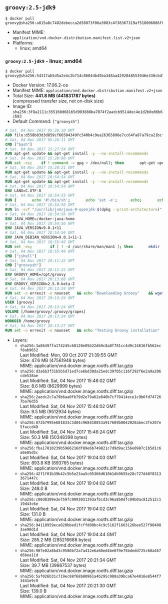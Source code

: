 ## `groovy:2.5-jdk9`

```console
$ docker pull groovy@sha256:a815a8c7482debecca2d58873f06a3083c4f38367319af518006886f05390816
```

-	Manifest MIME: `application/vnd.docker.distribution.manifest.list.v2+json`
-	Platforms:
	-	linux; amd64

### `groovy:2.5-jdk9` - linux; amd64

```console
$ docker pull groovy@sha256:54317ab5d5a2e4c2b714c8604db45ba348aa4292048553946e330cbd73b53326
```

-	Docker Version: 17.06.2-ce
-	Manifest MIME: `application/vnd.docker.distribution.manifest.v2+json`
-	Total Size: **441.8 MB (441831787 bytes)**  
	(compressed transfer size, not on-disk size)
-	Image ID: `sha256:3f8a2111c355160d68165d903888ba7074f2aadcb9514dec4e1d2b0e86b6cb83`
-	Default Command: `["groovysh"]`

```dockerfile
# Sat, 04 Nov 2017 05:26:10 GMT
ADD file:d558b03d3d859cf66504349fc540b4c9ea26365896e7cc64fa87a79ca21bcf78 in / 
# Sat, 04 Nov 2017 05:26:11 GMT
CMD ["bash"]
# Sat, 04 Nov 2017 15:27:54 GMT
RUN apt-get update && apt-get install -y --no-install-recommends 		ca-certificates 		curl 		wget 	&& rm -rf /var/lib/apt/lists/*
# Sat, 04 Nov 2017 15:28:00 GMT
RUN set -ex; 	if ! command -v gpg > /dev/null; then 		apt-get update; 		apt-get install -y --no-install-recommends 			gnupg 			dirmngr 		; 		rm -rf /var/lib/apt/lists/*; 	fi
# Sat, 04 Nov 2017 15:28:21 GMT
RUN apt-get update && apt-get install -y --no-install-recommends 		git 		mercurial 		openssh-client 		subversion 				procps 	&& rm -rf /var/lib/apt/lists/*
# Sat, 04 Nov 2017 18:54:54 GMT
RUN apt-get update && apt-get install -y --no-install-recommends 		bzip2 		unzip 		xz-utils 	&& rm -rf /var/lib/apt/lists/*
# Sat, 04 Nov 2017 18:54:54 GMT
ENV LANG=C.UTF-8
# Sat, 04 Nov 2017 18:54:55 GMT
RUN { 		echo '#!/bin/sh'; 		echo 'set -e'; 		echo; 		echo 'dirname "$(dirname "$(readlink -f "$(which javac || which java)")")"'; 	} > /usr/local/bin/docker-java-home 	&& chmod +x /usr/local/bin/docker-java-home
# Sat, 04 Nov 2017 18:54:56 GMT
RUN ln -svT "/usr/lib/jvm/java-9-openjdk-$(dpkg --print-architecture)" /docker-java-home
# Sat, 04 Nov 2017 18:54:56 GMT
ENV JAVA_HOME=/docker-java-home
# Sat, 04 Nov 2017 18:54:56 GMT
ENV JAVA_VERSION=9.0.1+11
# Sat, 04 Nov 2017 18:54:56 GMT
ENV JAVA_DEBIAN_VERSION=9.0.1+11-1
# Sat, 04 Nov 2017 18:55:49 GMT
RUN set -ex; 		if [ ! -d /usr/share/man/man1 ]; then 		mkdir -p /usr/share/man/man1; 	fi; 		apt-get update; 	apt-get install -y 		openjdk-9-jdk="$JAVA_DEBIAN_VERSION" 	; 	rm -rf /var/lib/apt/lists/*; 		[ "$(readlink -f "$JAVA_HOME")" = "$(docker-java-home)" ]; 		update-alternatives --get-selections | awk -v home="$(readlink -f "$JAVA_HOME")" 'index($3, home) == 1 { $2 = "manual"; print | "update-alternatives --set-selections" }'; 	update-alternatives --query java | grep -q 'Status: manual'
# Sat, 04 Nov 2017 18:55:49 GMT
CMD ["jshell"]
# Sat, 04 Nov 2017 20:11:22 GMT
CMD ["groovysh"]
# Sat, 04 Nov 2017 20:11:22 GMT
ENV GROOVY_HOME=/opt/groovy
# Sat, 04 Nov 2017 20:13:08 GMT
ENV GROOVY_VERSION=2.5.0-beta-2
# Sat, 04 Nov 2017 20:13:24 GMT
RUN set -o errexit -o nounset 	&& echo "Downloading Groovy" 	&& wget --no-verbose --output-document=groovy.zip "https://dist.apache.org/repos/dist/release/groovy/${GROOVY_VERSION}/distribution/apache-groovy-binary-${GROOVY_VERSION}.zip" 		&& echo "Installing build dependencies" 	&& apt-get update 	&& apt-get update && apt-get install --yes --no-install-recommends 		dirmngr 		gnupg 	&& rm --recursive --force /var/lib/apt/lists/* 		&& echo "Importing keys listed in http://www.apache.org/dist/groovy/KEYS from key server" 	&& export GNUPGHOME="$(mktemp -d)" 	&& for key in 		"7FAA0F2206DE228F0DB01AD741321490758AAD6F" 		"331224E1D7BE883D16E8A685825C06C827AF6B66" 		"34441E504A937F43EB0DAEF96A65176A0FB1CD0B" 		"9A810E3B766E089FFB27C70F11B595CEDC4AEBB5" 		"81CABC23EECA0790E8989B361FF96E10F0E13706" 	; do 		for server in 			"ha.pool.sks-keyservers.net" 			"hkp://p80.pool.sks-keyservers.net:80" 			"pgp.mit.edu" 		; do 			echo "  Trying ${server}"; 			if gpg --keyserver "${server}" --recv-keys "${key}"; then 				break; 			fi; 		done; 	done; 	if [ $(gpg --list-keys | grep -c "pub ") -ne 5 ]; then 		echo "ERROR: Failed to fetch GPG keys" >&2; 		exit 1; 	fi 		&& echo "Checking download signature" 	&& wget --no-verbose --output-document=groovy.zip.asc "https://dist.apache.org/repos/dist/release/groovy/${GROOVY_VERSION}/distribution/apache-groovy-binary-${GROOVY_VERSION}.zip.asc" 	&& gpg --batch --verify groovy.zip.asc groovy.zip 	&& rm --recursive --force "${GNUPGHOME}" 	&& rm groovy.zip.asc 		&& echo "Installing Groovy" 	&& unzip groovy.zip 	&& rm groovy.zip 	&& mv "groovy-${GROOVY_VERSION}" "${GROOVY_HOME}/" 	&& ln --symbolic "${GROOVY_HOME}/bin/grape" /usr/bin/grape 	&& ln --symbolic "${GROOVY_HOME}/bin/groovy" /usr/bin/groovy 	&& ln --symbolic "${GROOVY_HOME}/bin/groovyc" /usr/bin/groovyc 	&& ln --symbolic "${GROOVY_HOME}/bin/groovyConsole" /usr/bin/groovyConsole 	&& ln --symbolic "${GROOVY_HOME}/bin/groovydoc" /usr/bin/groovydoc 	&& ln --symbolic "${GROOVY_HOME}/bin/groovysh" /usr/bin/groovysh 	&& ln --symbolic "${GROOVY_HOME}/bin/java2groovy" /usr/bin/java2groovy 		&& echo "Editing startGroovy to include java.xml.bind module" 	&& sed -i 's|startGroovy ( ) {|startGroovy ( ) {\n    JAVA_OPTS="$JAVA_OPTS --add-modules=ALL-SYSTEM"|' "${GROOVY_HOME}/bin/startGroovy" 		&& echo "Cleaning up build dependencies" 	&& echo $(apt-mark showauto) 	&& apt-get remove --yes --purge 		dirmngr 		gnupg 	&& apt-get autoremove --yes --purge 		&& echo "Adding groovy user and group" 	&& groupadd --system --gid 1000 groovy 	&& useradd --system --gid groovy --uid 1000 --shell /bin/bash --create-home groovy 	&& mkdir --parents /home/groovy/.groovy/grapes 	&& chown --recursive groovy:groovy /home/groovy 		&& echo "Symlinking root .groovy to groovy .groovy" 	&& ln -s /home/groovy/.groovy /root/.groovy
# Sat, 04 Nov 2017 20:13:24 GMT
USER [groovy]
# Sat, 04 Nov 2017 20:13:24 GMT
VOLUME [/home/groovy/.groovy/grapes]
# Sat, 04 Nov 2017 20:13:24 GMT
WORKDIR /home/groovy
# Sat, 04 Nov 2017 20:13:27 GMT
RUN set -o errexit -o nounset 	&& echo "Testing Groovy installation" 	&& groovy --version
```

-	Layers:
	-	`sha256:3a8649ffa174245c68120e05b22db9c8a8f781cc4d9c24816fb562ecf8ab9652`  
		Last Modified: Mon, 09 Oct 2017 21:39:55 GMT  
		Size: 47.6 MB (47561948 bytes)  
		MIME: application/vnd.docker.image.rootfs.diff.tar.gzip
	-	`sha256:d3a6b3f31b5b5d71ed7ce6bd30da25edc39f05c116f292f6e2a9a206cde538ae`  
		Last Modified: Sat, 04 Nov 2017 15:46:02 GMT  
		Size: 8.6 MB (8629999 bytes)  
		MIME: application/vnd.docker.image.rootfs.diff.tar.gzip
	-	`sha256:2aedc2c7a79b6aa0fb79d2e79a62e840b7cf70414ece1c9b6fd747267ba76d55`  
		Last Modified: Sat, 04 Nov 2017 15:46:02 GMT  
		Size: 9.5 MB (9512934 bytes)  
		MIME: application/vnd.docker.image.rootfs.diff.tar.gzip
	-	`sha256:872b7995e681833c3d84c968418853a917689b0042028abec3fe207e5faccd49`  
		Last Modified: Sat, 04 Nov 2017 15:46:24 GMT  
		Size: 50.3 MB (50348398 bytes)  
		MIME: application/vnd.docker.image.rootfs.diff.tar.gzip
	-	`sha256:fba17810239b5966216df89e6b749821c7d9d9ac156e0987c1b5d1c6a0e05d5c`  
		Last Modified: Sat, 04 Nov 2017 19:04:03 GMT  
		Size: 893.8 KB (893765 bytes)  
		MIME: application/vnd.docker.image.rootfs.diff.tar.gzip
	-	`sha256:42f1f01b39b42c5b5e23aa5c05366d610b1db9655e28c727d48f83133671447c`  
		Last Modified: Sat, 04 Nov 2017 19:04:02 GMT  
		Size: 248.0 B  
		MIME: application/vnd.docker.image.rootfs.diff.tar.gzip
	-	`sha256:c00d8389e3e759fc9093031393afbcd3c96a8b0dfc09b0ac812512c119d43c6e`  
		Last Modified: Sat, 04 Nov 2017 19:04:02 GMT  
		Size: 131.0 B  
		MIME: application/vnd.docker.image.rootfs.diff.tar.gzip
	-	`sha256:94110959eca020bbed1fcffd00bc4c9c5162f1663126bee527f904083ae90d1d`  
		Last Modified: Sat, 04 Nov 2017 19:04:44 GMT  
		Size: 285.2 MB (285216688 bytes)  
		MIME: application/vnd.docker.image.rootfs.diff.tar.gzip
	-	`sha256:907e02a8bd3c9586bf2a7a412e6a60ed4be0f9e75bdedd725c68a467d6bea11d`  
		Last Modified: Sat, 04 Nov 2017 20:21:34 GMT  
		Size: 39.7 MB (39667537 bytes)  
		MIME: application/vnd.docker.image.rootfs.diff.tar.gzip
	-	`sha256:5af026b31c719ec88f68b80961a4b295c980a39bca67e4016e8544f73441e9c9`  
		Last Modified: Sat, 04 Nov 2017 20:21:30 GMT  
		Size: 139.0 B  
		MIME: application/vnd.docker.image.rootfs.diff.tar.gzip
